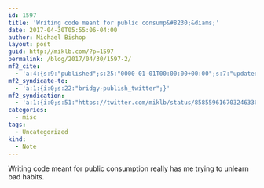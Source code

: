 ```yaml
---
id: 1597
title: 'Writing code meant for public consump&#8230;&diams;'
date: 2017-04-30T05:55:06-04:00
author: Michael Bishop
layout: post
guid: http://miklb.com/?p=1597
permalink: /blog/2017/04/30/1597-2/
mf2_cite:
  - 'a:4:{s:9:"published";s:25:"0000-01-01T00:00:00+00:00";s:7:"updated";s:25:"0000-01-01T00:00:00+00:00";s:8:"category";a:1:{i:0;s:0:"";}s:6:"author";a:0:{}}'
mf2_syndicate-to:
  - 'a:1:{i:0;s:22:"bridgy-publish_twitter";}'
mf2_syndication:
  - 'a:1:{i:0;s:51:"https://twitter.com/miklb/status/858559616703246336";}'
categories:
  - misc
tags:
  - Uncategorized
kind:
  - Note
---
```

Writing code meant for public consumption really has me trying to unlearn bad habits.